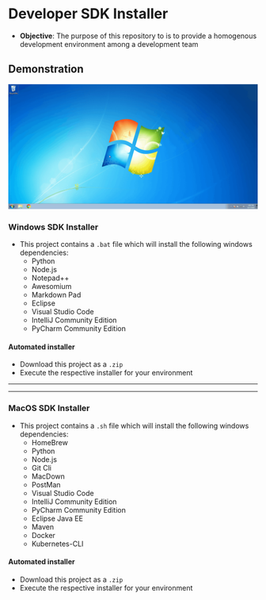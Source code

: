 # Developer SDK Installer
* **Objective**: The purpose of this repository to is to provide a homogenous development environment among a development team

## Demonstration
<a href="https://raw.githubusercontent.com/Git-Leon/developer-sdk-library/master/developer-installer.gif"><img src="./developer-installer.gif"></a>



### Windows SDK Installer
* This project contains a `.bat` file which will install the following windows dependencies:
    * Python
    * Node.js
    * Notepad++
    * Awesomium
    * Markdown Pad
    * Eclipse
    * Visual Studio Code
    * IntelliJ Community Edition
    * PyCharm Community Edition
    
#### Automated installer
* Download this project as a `.zip`
* Execute the respective installer for your environment


<hr><hr>

### MacOS SDK Installer

* This project contains a `.sh` file which will install the following windows dependencies:
    * HomeBrew
    * Python
    * Node.js
    * Git Cli
    * MacDown
    * PostMan
    * Visual Studio Code
    * IntelliJ Community Edition
    * PyCharm Community Edition
    * Eclipse Java EE
    * Maven
    * Docker
    * Kubernetes-CLI
    
    
    
#### Automated installer
* Download this project as a `.zip`
* Execute the respective installer for your environment
